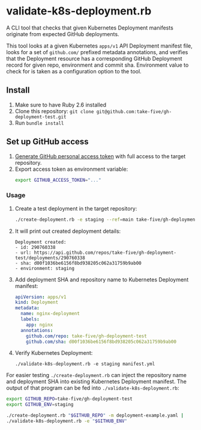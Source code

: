 # validate-k8s-deployment.rb

A CLI tool that checks that given Kubernetes Deployment manifests originate from
expected GitHub deployments.

This tool looks at a given Kubernetes `apps/v1` API Deployment manifest file,
looks for a set of `github.com/` prefixed metadata annotations, and verifies
that the Deployment resource has a corresponding GitHub Deployment record for
given repo, environment and commit sha. Environment value to check for is taken
as a configuration option to the tool.

## Install

1. Make sure to have Ruby 2.6 installed
2. Clone this repository: `git clone git@github.com:take-five/gh-deployment-test.git`
3. Run `bundle install`

## Set up GitHub access

1. [Generate GitHub personal access token](https://github.com/settings/tokens/new?scopes=repo) with
   full access to the target repository.
2. Export access token as environment variable:
   ```bash
   export GITHUB_ACCESS_TOKEN="..."
   ```

### Usage

1. Create a test deployment in the target repository:
   ```bash
   ./create-deployment.rb -e staging --ref=main take-five/gh-deployment-test
   ```
2. It will print out created deployment details:
   ```
   Deployment created:
   - id: 290760338
   - url: https://api.github.com/repos/take-five/gh-deployment-test/deployments/290760338
   - sha: d00f1036be6156f8bd938205c062a31759b9ab00
   - environment: staging
   ```
3. Add deployment SHA and repository name to Kubernetes Deployment manifest:
   ```yaml
   apiVersion: apps/v1
   kind: Deployment
   metadata:
     name: nginx-deployment
     labels:
       app: nginx
     annotations:
       github.com/repo: take-five/gh-deployment-test
       github.com/sha: d00f1036be6156f8bd938205c062a31759b9ab00
   ```
4. Verify Kubernetes Deployment:
   ```
   ./validate-k8s-deployment.rb -e staging manifest.yml
   ```

For easier testing `./create-deployment.rb` can inject the repository name and deployment SHA
into existing Kubernetes Deployment manifest. The output of that program can be fed into
`./validate-k8s-deployment.rb`:

```bash
export GITHUB_REPO=take-five/gh-deployment-test
export GITHUB_ENV=staging

./create-deployment.rb "$GITHUB_REPO" -m deployment-example.yaml |
./validate-k8s-deployment.rb -e "$GITHUB_ENV"
```

